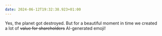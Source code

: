 ```yaml
---
date: 2024-06-12T19:32:38.923+01:00
---
```


Yes, the planet got destroyed. But for a beautiful moment in time we created a lot of ~~value for shareholders~~ AI-generated emoji!
